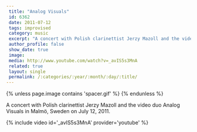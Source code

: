 ```yaml
---
 title: "Analog Visuals"
 id: 6362
 date: 2011-07-12
 tags: improvised
 category: music
 excerpt: "A concert with Polish clarinettist Jerzy Mazoll and the video duo Analog Visuals in Malmö, Sweden on July 12, 2011."
 author_profile: false
 show_date: true
 image: 
 media: http://www.youtube.com/watch?v=_avIS5s3MnA
 related: true
 layout: single
 permalink: /:categories/:year/:month/:day/:title/
---
```

{% unless page.image contains 'spacer.gif' %}
{% endunless %}

A concert with Polish clarinettist Jerzy Mazoll and the video duo Analog Visuals in Malmö, Sweden on July 12, 2011.

{% include video id='_avIS5s3MnA' provider='youtube' %}

